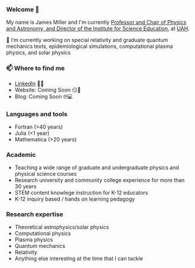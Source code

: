 ### Welcome 👋

My name is James Miller and I'm currently [Professor and Chair of Physics and Astronomy, and Director of the Institute for Science Education](https://www.uah.edu/science/departments/physics/faculty-staff), at [UAH](https://www.uah.edu/science/departments/physics).

🔭 I’m currently working on special relativity and graduate quantum mechanics texts, epidemiological simulations, computational plasma physics, and solar physics


### 📫 Where to find me
- [LinkedIn](https://www.linkedin.com/in/4millerja/) 👨💼
- Website: Coming Soon 😏🔗
- Blog: Coming Soon 🤓💻

### Languages and tools

- Fortran (>40 years)
- Julia (<1 year)
- Mathematica (>20 years)

### Academic

- Teaching a wide range of graduate and undergraduate physics and physical science courses
- Research university and community college experience for more than 30 years
- STEM content knowlege instruction for K-12 educators
- K-12 inquiry based / hands on learning pedagogy

### Research expertise

- Theoretical astrophysics/solar physics
- Computational physics
- Plasma physics
- Quantum mechanics
- Relativity
- Anything else interesting at the time that I can tackle
